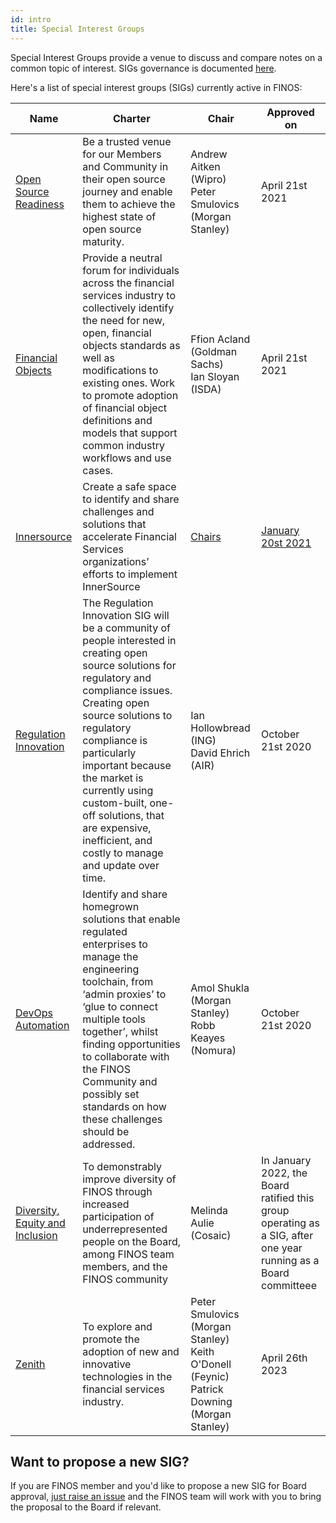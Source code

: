 ```yaml
---
id: intro
title: Special Interest Groups
---
```


Special Interest Groups provide a venue to discuss and compare notes on a common topic of interest. SIGs governance is documented [here](/docs/governance#special-interest-groups). 

Here's a list of special interest groups (SIGs) currently active in FINOS:

| Name  | Charter | Chair | Approved on |
|---|---|---|---|
| [Open Source Readiness](https://github.com/finos/open-source-readiness) | Be a trusted venue for our Members and Community in their open source journey and enable them to achieve the highest state of open source maturity.| Andrew Aitken (Wipro) <br/> Peter Smulovics (Morgan Stanley) | April 21st 2021 |
| [Financial Objects](https://github.com/finos/finos-fo/) | Provide a neutral forum for individuals across the financial services industry to collectively identify the need for new, open, financial objects standards as well as modifications to  existing ones. Work to promote adoption of financial object definitions and models that support common industry workflows and use cases.| Ffion Acland (Goldman Sachs) <br/> Ian Sloyan (ISDA) | April 21st 2021|
| [Innersource](https://github.com/finos/InnerSource/) | Create a safe space to identify and share challenges and solutions that accelerate Financial Services organizations’ efforts to implement InnerSource | [Chairs](https://github.com/finos/InnerSource#innersource-sig-leadership)  | [January 20st 2021](/governance-docs/202101-InnerSource-SIG-Proposal-APPROVED.pdf) |
| [Regulation Innovation](https://github.com/finos/open-regtech) | The Regulation Innovation SIG will be a community of people interested in creating open source solutions for regulatory and compliance issues. Creating open source solutions to regulatory compliance is particularly important because the market is currently using custom-built, one-off solutions, that are expensive, inefficient, and costly to manage and update over time.  | Ian Hollowbread (ING) <br/> David Ehrich (AIR)  | October 21st 2020 |
| [DevOps Automation](https://github.com/finos/devops-automation) | Identify and share homegrown solutions that enable regulated enterprises to manage the engineering toolchain, from ‘admin proxies’ to ‘glue to connect multiple tools together’, whilst finding opportunities to collaborate with the FINOS Community and possibly set standards on how these challenges should be addressed. | Amol Shukla (Morgan Stanley) <br/> Robb Keayes (Nomura) | October 21st 2020 |
| [Diversity, Equity and Inclusion](https://github.com/finos/DEI-SIG) | To demonstrably improve diversity of FINOS through increased participation of underrepresented people on the Board, among FINOS team members, and the FINOS community | Melinda Aulie (Cosaic) | In January 2022, the Board ratified this group operating as a SIG, after one year running as a Board committeee | January 2022 |
| [Zenith](https://github.com/finos/zenith) | To explore and promote the adoption of new and innovative technologies in the financial services industry. | Peter Smulovics (Morgan Stanley) <br/>Keith O'Donell (Feynic) <br/>Patrick Downing (Morgan Stanley) | April 26th 2023 | 

## Want to propose a new SIG?

If you are FINOS member and you'd like to propose a new SIG for Board approval, [just raise an issue](https://github.com/finos/community/issues/new?assignees=TheJuanAndOnly99%2C+maoo&labels=contribution&template=Special-Interest-Group-Contribution.md&title=Special+Interest+Group+Contribution+and+Onboarding) and the FINOS team will work with you to bring the proposal to the Board if relevant.
